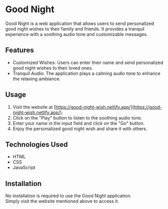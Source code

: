 # Good Night

Good Night is a web application that allows users to send personalized good night wishes to their family and friends. It provides a tranquil experience with a soothing audio tone and customizable messages.

## Features
- Customized Wishes: Users can enter their name and send personalized good night wishes to their loved ones.
- Tranquil Audio: The application plays a calming audio tone to enhance the relaxing ambiance.

## Usage
1. Visit the website at [https://good-night-wish.netlify.app/](https://good-night-wish.netlify.app/).
2. Click on the "Play" button to listen to the soothing audio tone.
3. Enter your name in the input field and click on the "Go" button.
4. Enjoy the personalized good night wish and share it with others.

## Technologies Used
- HTML
- CSS
- JavaScript

## Installation
No installation is required to use the Good Night application. <br> Simply visit the website mentioned above to access it.

